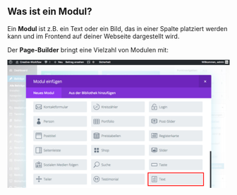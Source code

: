 ## Was ist ein Modul?

Ein **Modul** ist z.B. ein Text oder ein Bild, das in einer Spalte platziert werden kann und im Frontend auf deiner Webseite dargestellt wird.

Der **Page-Builder** bringt eine Vielzahl von Modulen mit:

![image](./assets/modules_overview.jpg)
